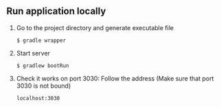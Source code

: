 ## Run application locally
1. Go to the project directory and generate executable file

    <code>$ gradle wrapper</code>
2. Start server

    <code>$ gradlew bootRun</code>
2. Check it works on port 3030: Follow the address (Make sure that port 3030 is not bound)

	<code>localhost:3030</code>